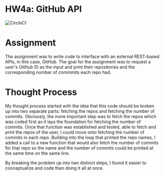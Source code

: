 # HW4a: GitHub API
![CircleCI](https://circleci.com/gh/carsonblee/SSW567/tree/main.svg?style=shield)

# Assignment
The assignment was to write code to interface with an external REST-based APIs, in this case, GitHub. The goal for the assignment was to request a user's GitHub ID as the input and print their repositories and the corresponding number of commmits each repo had.

# Thought Process
My thought process started with the idea that this code should be broken up into two separate parts: fetching the repos and fetching the number of commits. Obviously, the more important step was to fetch the repos which was coded first as it lays the foundation for fetching the number of commits. Once that function was established and tested, able to fetch and print the repos of the user, I could move onto fetching the number of commits in each repo. Building into the loop that printed the repo names, I added a call to a new function that would also fetch the number of commits for that repo so the name and the number of commits could be printed at the same time on the same line.

By breaking the problem up into two distinct steps, I found it easier to conceptualize and code than doing it all at once. 
